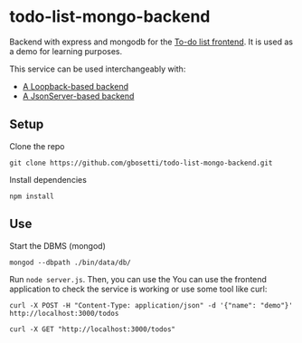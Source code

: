 # todo-list-mongo-backend
Backend with express and mongodb for the [To-do list frontend](https://github.com/gbosetti/todo-list-loopback-backend.git). It is used as a demo for learning purposes. 

This service can be used interchangeably with:
* [A Loopback-based backend](https://github.com/gbosetti/todo-list-loopback-backend)
* [A JsonServer-based backend](https://github.com/gbosetti/todo-list-jsonserver-backend)

## Setup

Clone the repo
```
git clone https://github.com/gbosetti/todo-list-mongo-backend.git
```
Install dependencies
```
npm install
```

## Use

Start the DBMS (mongod)
```
mongod --dbpath ./bin/data/db/
```
Run `node server.js`. Then, you can use the 
You can use the frontend application to check the service is working or use some tool like curl: 
```
curl -X POST -H "Content-Type: application/json" -d '{"name": "demo"}' http://localhost:3000/todos
```
```
curl -X GET "http://localhost:3000/todos"
```
